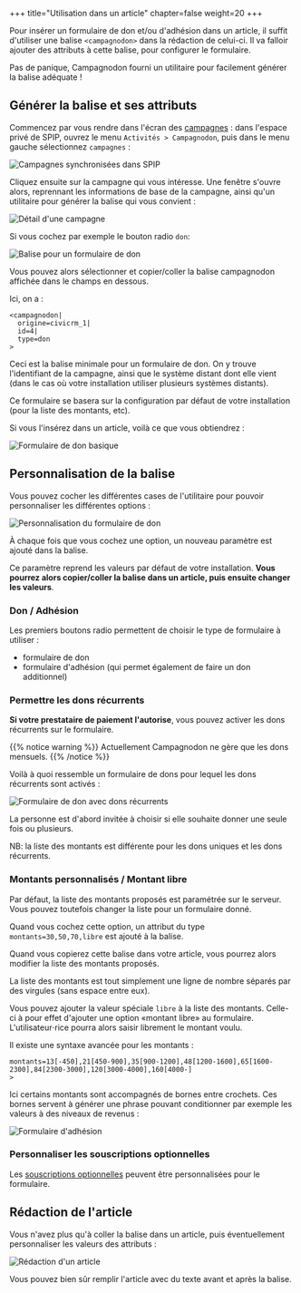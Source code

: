+++
title="Utilisation dans un article"
chapter=false
weight=20
+++

Pour insérer un formulaire de don et/ou d'adhésion dans un article, il suffit
d'utiliser une balise `<campagnodon>` dans la rédaction de celui-ci.
Il va falloir ajouter des attributs à cette balise, pour configurer le formulaire.

Pas de panique, Campagnodon fourni un utilitaire pour facilement générer la balise adéquate !

## Générer la balise et ses attributs

Commencez par vous rendre dans l'écran des [campagnes](../campagnes) :
dans l'espace privé de SPIP, ouvrez le menu `Activités > Campagnodon`,
puis dans le menu gauche sélectionnez `campagnes` :

![Campagnes synchronisées dans SPIP](./images/spip_campagnes.png?classes=shadow,border&height=400px)

Cliquez ensuite sur la campagne qui vous intéresse.
Une fenêtre s'ouvre alors, reprennant les informations de base de la campagne, ainsi qu'un utilitaire pour
générer la balise qui vous convient :

![Détail d'une campagne](./images/spip_campagne.png?classes=shadow,border&height=400px)

Si vous cochez par exemple le bouton radio `don`:

![Balise pour un formulaire de don](./images/spip_campagne_perso.png?classes=shadow,border&height=400px)

Vous pouvez alors sélectionner et copier/coller la balise campagnodon affichée dans le champs en dessous.

Ici, on a :

```text
<campagnodon|
  origine=civicrm_1|
  id=4|
  type=don
>
```

Ceci est la balise minimale pour un formulaire de don. On y trouve l'identifiant de la campagne, ainsi que
le système distant dont elle vient (dans le cas où votre installation utiliser plusieurs systèmes distants).

Ce formulaire se basera sur la configuration par défaut de votre installation (pour la liste des montants, etc).

Si vous l'insérez dans un article, voilà ce que vous obtiendrez :

![Formulaire de don basique](./images/spip_formulaire_don.png?classes=shadow,border&height=400px)

## Personnalisation de la balise

Vous pouvez cocher les différentes cases de l'utilitaire pour pouvoir personnaliser les différentes options :

![Personnalisation du formulaire de don](./images/spip_campagne_perso_don.png?classes=shadow,border&height=400px)

À chaque fois que vous cochez une option, un nouveau paramètre est ajouté dans la balise.

Ce paramètre reprend les valeurs par défaut de votre installation. **Vous pourrez alors copier/coller la balise
dans un article, puis ensuite changer les valeurs**.

### Don / Adhésion

Les premiers boutons radio permettent de choisir le type de formulaire à utiliser :

* formulaire de don
* formulaire d'adhésion (qui permet également de faire un don additionnel)

### Permettre les dons récurrents

**Si votre prestataire de paiement l'autorise**, vous pouvez activer les dons récurrents sur le formulaire.

{{% notice warning %}}
  Actuellement Campagnodon ne gère que les dons mensuels.
{{% /notice %}}

Voilà à quoi ressemble un formulaire de dons pour lequel les dons récurrents sont activés :

![Formulaire de don avec dons récurrents](./images/spip_formulaire_don_recurrent.png?classes=shadow,border&height=400px)

La personne est d'abord invitée à choisir si elle souhaite donner une seule fois ou plusieurs.

NB: la liste des montants est différente pour les dons uniques et les dons récurrents.

### Montants personnalisés / Montant libre

Par défaut, la liste des montants proposés est paramétrée sur le serveur.
Vous pouvez toutefois changer la liste pour un formulaire donné.

Quand vous cochez cette option, un attribut du type `montants=30,50,70,libre` est ajouté à la balise.

Quand vous copierez cette balise dans votre article, vous pourrez alors modifier la liste des montants proposés.

La liste des montants est tout simplement une ligne de nombre séparés par des virgules (sans espace entre eux).

Vous pouvez ajouter la valeur spéciale `libre` à la liste des montants.
Celle-ci à pour effet d'ajouter une option «montant libre» au formulaire.
L'utilisateur⋅rice pourra alors saisir librement le montant voulu.

Il existe une syntaxe avancée pour les montants :

```text
montants=13[-450],21[450-900],35[900-1200],48[1200-1600],65[1600-2300],84[2300-3000],120[3000-4000],160[4000-]
>
```

Ici certains montants sont accompagnés de bornes entre crochets.
Ces bornes servent à générer une phrase pouvant conditionner par exemple les valeurs à des niveaux de revenus :

![Formulaire d'adhésion](./images/spip_formulaire_adhesion_montants.png?classes=shadow,border&height=400px)

### Personnaliser les souscriptions optionnelles

Les [souscriptions optionnelles](../../glossaire/#souscriptions-optionnelles) peuvent être personnalisées
pour le formulaire.

## Rédaction de l'article

Vous n'avez plus qu'à coller la balise dans un article, puis éventuellement personnaliser les valeurs des attributs :

![Rédaction d'un article](./images/spip_article_redaction.png?classes=shadow,border&height=400px)

Vous pouvez bien sûr remplir l'article avec du texte avant et après la balise.
